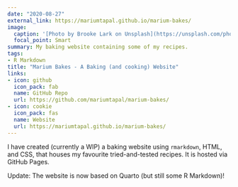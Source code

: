 ```yaml
---
date: "2020-08-27"
external_link: https://mariumtapal.github.io/marium-bakes/
image:
  caption: '[Photo by Brooke Lark on Unsplash](https://unsplash.com/photos/pGM4sjt_BdQ)'
  focal_point: Smart
summary: My baking website containing some of my recipes.
tags:
- R Markdown
title: "Marium Bakes - A Baking (and cooking) Website"
links:
- icon: github
  icon_pack: fab
  name: GitHub Repo
  url: https://github.com/mariumtapal/marium-bakes/
- icon: cookie
  icon_pack: fas
  name: Website
  url: https://mariumtapal.github.io/marium-bakes/
---
```


I have created (currently a WIP) a baking website using `rmarkdown`, HTML, and CSS, that houses my favourite tried-and-tested recipes. It is hosted via GitHub Pages.

Update: The website is now based on Quarto (but still some R Markdown)!